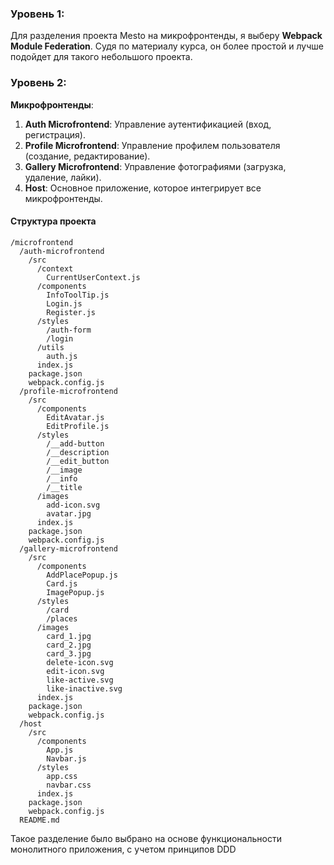 
### Уровень 1: 
Для разделения проекта Mesto на микрофронтенды, я выберу **Webpack Module Federation**. Судя по материалу курса, он более простой и лучше подойдет для такого небольшого проекта.


### Уровень 2:

**Микрофронтенды**:
  1. **Auth Microfrontend**: Управление аутентификацией (вход, регистрация).
  2. **Profile Microfrontend**: Управление профилем пользователя (создание, редактирование).
  3. **Gallery Microfrontend**: Управление фотографиями (загрузка, удаление, лайки).
  4. **Host**: Основное приложение, которое интегрирует все микрофронтенды.

#### Структура проекта
```plaintext
/microfrontend
  /auth-microfrontend
    /src
      /context
        CurrentUserContext.js
      /components
        InfoToolTip.js
        Login.js
        Register.js
      /styles
        /auth-form
        /login
      /utils
        auth.js
      index.js
    package.json
    webpack.config.js
  /profile-microfrontend
    /src
      /components
        EditAvatar.js
        EditProfile.js
      /styles
        /__add-button
        /__description
        /__edit_button
        /__image
        /__info
        /__title
      /images
        add-icon.svg
        avatar.jpg
      index.js
    package.json
    webpack.config.js
  /gallery-microfrontend
    /src
      /components
        AddPlacePopup.js
        Card.js
        ImagePopup.js
      /styles
        /card
        /places
      /images
        card_1.jpg
        card_2.jpg
        card_3.jpg
        delete-icon.svg
        edit-icon.svg
        like-active.svg
        like-inactive.svg
      index.js
    package.json
    webpack.config.js
  /host
    /src
      /components
        App.js
        Navbar.js
      /styles
        app.css
        navbar.css
      index.js
    package.json
    webpack.config.js
  README.md
```

Такое разделение было выбрано на основе функциональности монолитного приложения, с учетом принципов DDD

